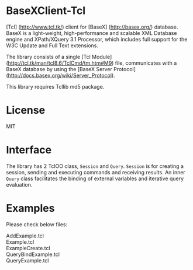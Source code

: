 BaseXClient-Tcl
=====

[Tcl] (http://www.tcl.tk/) client for [BaseX] (http://basex.org/) database.
BaseX is a light-weight, high-performance and scalable XML Database engine and
XPath/XQuery 3.1 Processor, which includes full support for the W3C Update and
Full Text extensions.

The library consists of a single
[Tcl Module] (http://tcl.tk/man/tcl8.6/TclCmd/tm.htm#M9) file, communicates with a BaseX database
by using the [BaseX Server Protocol] (http://docs.basex.org/wiki/Server_Protocol).

This library requires Tcllib md5 package.

License
=====

MIT


Interface
=====

The library has 2 TclOO class, `Session` and `Query`.
`Session` is for creating a session, sending and executing commands and receiving results.
An inner `Query` class facilitates the binding of external variables and iterative query evaluation.


Examples
=====

Please check below files:

AddExample.tcl  
Example.tcl  
ExampleCreate.tcl  
QueryBindExample.tcl  
QueryExample.tcl
